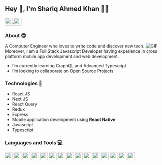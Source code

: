 ## Hey 👋, I'm Shariq Ahmed Khan :man_technologist:
<a href="https://www.linkedin.com/in/shariq-fyaz/" target="_blank">
  <img height="25" align="center" src="https://img.shields.io/badge/LinkedIn-0077B5?style=for-the-badge&logo=linkedin&logoColor=white" />
</a>
<a href="mailto:shariqfyaz@gmail.com">
  <img height="25" align="center" src="https://img.shields.io/badge/Gmail-D14836?style=for-the-badge&logo=gmail&logoColor=white" />
</a>

### About :sunglasses:
<img align="right" alt="GIF" src="https://media.giphy.com/media/836HiJc7pgzy8iNXCn/giphy.gif" />
A Computer Engineer who loves to write code and discover new tech. Moreover, I am a Full Stack Javascript Developer having experience in cross platform mobile app development and web development.

- I’m currently learning GraphQL and Advanced Typescript
- I’m looking to collaborate on Open Source Projects

### Technologies 🚀
- React JS
- Next JS
- React Query
- Redux
- Express
- Mobile application development using **React Native**
- Javascript
- Typescript

### Languages and Tools 💻

<a href="https://github.com/codewithshariq"><img height="25" src="https://img.shields.io/badge/JavaScript-323330?style=for-the-badge&logo=javascript&logoColor=F7DF1E"></a>
<a href="https://github.com/codewithshariq"><img height="25" src="https://img.shields.io/badge/HTML5-E34F26?style=for-the-badge&logo=html5&logoColor=white"></a>
<a href="https://github.com/codewithshariq"><img height="25" src="https://img.shields.io/badge/CSS-239120?&style=for-the-badge&logo=css3&logoColor=white"></a>
<a href="https://github.com/codewithshariq"><img height="25" src="https://img.shields.io/badge/TypeScript-007ACC?style=for-the-badge&logo=typescript&logoColor=white"></a>
<a href="https://github.com/codewithshariq"><img height="25" src="https://img.shields.io/badge/json-5E5C5C?style=for-the-badge&logo=json&logoColor=white"></a>
<a href="https://github.com/codewithshariq"><img height="25" src="https://img.shields.io/badge/MongoDB-4EA94B?style=for-the-badge&logo=mongodb&logoColor=white"></a>
<a href="https://github.com/codewithshariq"><img height="25" src="https://img.shields.io/badge/MySQL-00000F?style=for-the-badge&logo=mysql&logoColor=white"></a>
<a href="https://github.com/codewithshariq"><img height="25" src="https://img.shields.io/badge/React_Native-20232A?style=for-the-badge&logo=react&logoColor=61DAFB"></a>
<a href="https://github.com/codewithshariq"><img height="25" src="https://img.shields.io/badge/Node.js-339933?style=for-the-badge&logo=nodedotjs&logoColor=white"></a>
<a href="https://github.com/codewithshariq"><img height="25" src="https://img.shields.io/badge/React-20232A?style=for-the-badge&logo=react&logoColor=61DAFB"></a>
<a href="https://github.com/codewithshariq"><img height="25" src="https://img.shields.io/badge/Redux-593D88?style=for-the-badge&logo=redux&logoColor=white"></a>
<a href="https://github.com/codewithshariq"><img height="25" src="https://img.shields.io/badge/React_Router-CA4245?style=for-the-badge&logo=react-router&logoColor=white"></a>
<a href="https://github.com/codewithshariq"><img height="25" src="https://img.shields.io/badge/next.js-000000?style=for-the-badge&logo=nextdotjs&logoColor=white"></a>
<a href="https://github.com/codewithshariq"><img height="25" src="https://img.shields.io/badge/Git-F05032?style=for-the-badge&logo=git&logoColor=white"></a>
<a href="https://github.com/codewithshariq"><img height="25" src="https://img.shields.io/badge/Jira-0052CC?style=for-the-badge&logo=Jira&logoColor=white"></a>

<!--
<br></br>
<a href="https://github.com/codewithshariq">
  <img align="center" src="https://github-readme-stats.vercel.app/api/top-langs/?username=codewithshariq&theme=radical&hide=ruby,dockerfile,starlark" />
</a>

<a href="https://github.com/codewithshariq">
<img src="https://github-readme-stats.vercel.app/api?username=codewithshariq&&show_icons=true&theme=radical&line_height=27&v=5" alt="Shariq's GitHub Stats" />
</a>
-->

<!--
![](https://komarev.com/ghpvc/?username=codewithshariq&style=flat-square)
-->

<!--
- 🔭 I’m currently working on ...
- 🌱 I’m currently learning ...
- 👯 I’m looking to collaborate on ...
- 🤔 I’m looking for help with ...
- 💬 Ask me about ...
- 📫 How to reach me: ...
- 😄 Pronouns: ...
- ⚡ Fun fact: ...
- -->

